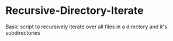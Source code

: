 # Recursive-Directory-Iterate
Basic script to recursively iterate over all files in a directory and it's subdirectories
